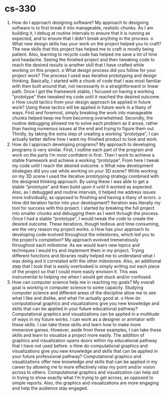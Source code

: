 # cs-330
1.	How do I approach designing software?
My approach to designing software is to first break it into manageable, realistic chunks. As I am building it, I debug at routine intervals to ensure that it is running as expected, and to ensure that I didn’t break anything in the process.
o	What new design skills has your work on the project helped you to craft?
The new skills that this project has helped me to craft is mostly being patient. Also, learning to recycle code has helped me save a lot of time and headache. Seeing the finished project and then tweaking code to reach the desired results is another skill that I have crafted while working on this project.
o	What design process did you follow for your project work?
The process I used was iterative prototyping and design thinking. Basically, I started with a chunk of code that I was most familiar with then built around that, not necessarily in a straightforward or linear path. Once I got the framework stable, I focused on having a working “prototype” then tweaked my code until it reached the desired outcome.
o	How could tactics from your design approach be applied in future work?
Using these tactics will be applied in future work in a litany of ways. First and foremost, simply breaking the work into manageable chunks helped keep me from becoming overwhelmed. Secondly, the routine debugging allowed me to solve each problem as it arose, rather than having numerous issues at the end and trying to figure them out. Thirdly, by taking the extra step of creating a working “prototype”, I can actually better define how I want my finished product to look and work.
2.	How do I approach developing programs?
My approach to developing programs is very similar. First, I outline each part of the program and work on the parts I’m most confident in first. Then I work to achieve a stable framework and achieve a working “prototype”. From here I tweak my code until I reach the desired outcome.
o	What new development strategies did you use while working on your 3D scene?
While working on my 3D scene I used the iterative prototyping strategy combined with the designed thinking approach. By using these I was able to get a stable “prototype” and then build upon it until it worked as expected. Also, as I debugged and routine intervals, it helped me address issues more individually, as opposed to finishing and having a litany of errors. 
o	How did iteration factor into your development?
Iteration was literally my tool for success with this project. I started by breaking the full project into smaller chunks and debugging them as I went through the process. Once I had a stable “prototype”, I would tweak the code to create the desired outcome. These iterations, though tedious and time consuming, are the very reason my project works.
o	How has your approach to developing code evolved throughout the milestones, which led you to the project’s completion?
My approach evolved tremendously throughout each milestone. As we would learn new topics and techniques I would try and implement them in my project. Trying different functions and libraries really helped me to understand what I was doing and it correlated with the other milestones. Also, an additional step that I took that is easily overlooked is simply writing out each piece of the project so that I could more easily envision it. This was instrumental to helping me when I would get stuck and/or confused.
3.	How can computer science help me in reaching my goals?
My overall goal is working in computer science to some capacity. Studying computer science and different areas of the discipline allow me to see what I like and dislike, and what I’m actually good at. 
o	How do computational graphics and visualizations give you new knowledge and skills that can be applied in your future educational pathway?
Computational graphics and visualizations can be applied in a multitude of ways in my future works. I can work as a designer or animator with these skills. I can take these skills and learn how to make more immersive games. However, aside from these examples, I can take these skills and learn to visualize a project more easily. The addition of graphics and visualization opens doors within my educational pathway that I have not used before.
o	How do computational graphics and visualizations give you new knowledge and skills that can be applied in your future professional pathway?
Computational graphics and visualizations offer new knowledge and skills that can be applied in my career by allowing me to more effectively relay my point and/or vision across to others. Computational graphics and visualization can help aid in trying to show exactly what I’m trying to get across, as opposed to simple reports. Also, the graphics and visualizations are more engaging and help the audience stay engaged.

